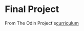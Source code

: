 # Final Project

From The Odin Project's[curriculum](https://www.theodinproject.com/lessons/final-project-116ff273-1e55-4055-bd7f-146c17d0ec9c)

